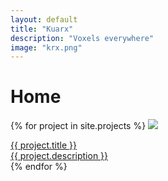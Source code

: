 ```yaml
---
layout: default
title: "Kuarx"
description: "Voxels everywhere"
image: "krx.png"
---
```


# Home

{% for project in site.projects %}
<a href="{{ project.url }}" class="cart">
  <img class="pixelated" src="./img/carts/{{ project.image }}">
  <div class="content">
    <div class="title">{{ project.title }}</div>
    <div class="description">{{ project.description }}</div>
  </div>
</a>
{% endfor %}